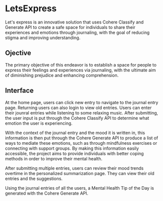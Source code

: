 # LetsExpress

Let's express is an innovative solution that uses Cohere Classify and Generate API to create a safe space for individuals to share their experiences and emotions through journaling, with the goal of reducing stigma and improving understanding.

## Ojective
The primary objective of this endeavor is to establish a space for people to express their feelings and experiences via journaling, with the ultimate aim of diminishing prejudice and enhancing comprehension.

## Interface
At the home page, users can click new entry to navigate to the journal entry page. Returning users can also login to view old entries.
Users can enter their jounral entries while listening to some relaxing music. After submitting, the user input is put through the Cohere Classify API to determine what emotion the user is experiencing.

With the context of the journal entry and the mood it is written in, this information is then put through the Cohere Generate API to produce a list of ways to mediate these emotions, such as through mindfulness exercises or connecting with support groups. By making this information easily accessible, the project aims to provide individuals with better coping methods in order to improve their mental health.

After submitting multiple entries, users can review their mood trends overtime in the personalized summarization page. They can view their old entries and the suggestions.

Using the journal entries of all the users, a Mental Health Tip of the Day is generated with the Cohere Generate API.

